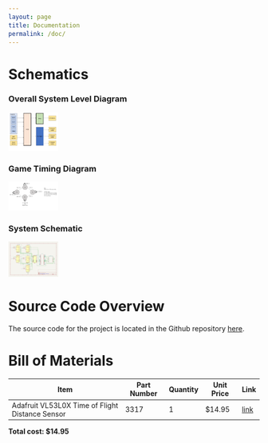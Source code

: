 ```yaml
---
layout: page
title: Documentation
permalink: /doc/
---
```


# Schematics
### Overall System Level Diagram
<div style="text-align: left">
  <img src="./assets/schematics/system_block_diagram.png" alt="sys" width="100" />
</div>

### Game Timing Diagram
<div style="text-align: left">
  <img src="./assets/schematics/game_timing.png" alt="game" width="100" />
</div>

### System Schematic
<div style="text-align: left">
  <img src="./assets/schematics/full_schematic.png" alt="schem" width="100" />
</div>


# Source Code Overview
<!-- This section should include information to describe the organization of the code base and highlight how the code connects. -->

The source code for the project is located in the Github repository [here](https://github.com/mcook26/Crane-Game/tree/main/src).


# Bill of Materials
<!-- The bill of materials should include all the parts used in your project along with the prices and links.  -->

| Item | Part Number | Quantity | Unit Price | Link |
| ---- | ----------- | ----- | ---- | ---- |
| Adafruit VL53L0X Time of Flight Distance Sensor |  3317 | 1 | $14.95 |  [link](https://www.adafruit.com/product/3317) |

**Total cost: $14.95**

